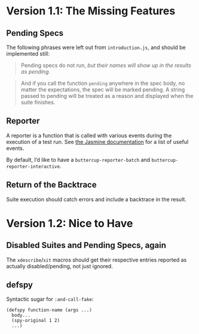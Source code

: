 # Version 1.1: The Missing Features

## Pending Specs

The following phrases were left out from `introduction.js`, and should
be implemented still:

> Pending specs do not run, _but their names will show up in the results as pending._

> And if you call the function `pending` anywhere in the spec body, no matter the expectations, the spec will be marked pending. A string passed to pending will be treated as a reason and displayed when the suite finishes.

## Reporter

A reporter is a function that is called with various events during the
execution of a test run. See
[the Jasmine documentation](https://jasmine.github.io/edge/custom_reporter.html)
for a list of useful events.

By default, I’d like to have a `buttercup-reporter-batch` and
`buttercup-reporter-interactive`.

## Return of the Backtrace

Suite execution should catch errors and include a backtrace in the
result.

# Version 1.2: Nice to Have

## Disabled Suites and Pending Specs, again

The `xdescribe`/`xit` macros should get their respective entries
reported as actually disabled/pending, not just ignored.

## defspy

Syntactic sugar for `:and-call-fake`:

```Lisp
(defspy function-name (args ...)
  body...
  (spy-original 1 2)
  ...)
```
